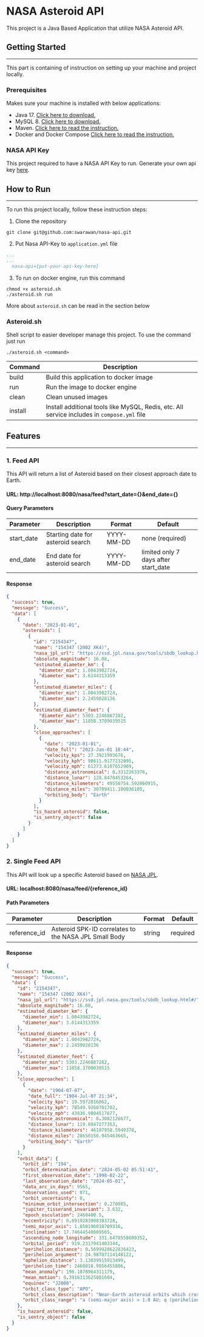 # NASA Asteroid API

This project is a Java Based Application that utilize NASA Asteroid API.

## Getting Started

--- 

This part is containing of instruction on setting up your machine and project locally.

### Prerequisites

Makes sure your machine is installed with below applications:

- Java 17. [Click here to download.](https://www.oracle.com/id/java/technologies/downloads/)
- MySQL 8. [Click here to download.](https://dev.mysql.com/downloads/installer/)
- Maven. [Click here to read the instruction.](https://maven.apache.org/install.html)
- Docker and Docker Compose  [Click here to read the instruction.](https://docs.docker.com/engine/install/)

### NASA API Key

This project required to have a NASA API Key to run. Generate your own api key [here](https://api.nasa.gov/).

## How to Run

---

To run this project locally, follow these instruction steps:

1. Clone the repository

```git
git clone git@github.com:swarawan/nasa-api.git
```

2. Put Nasa API-Key to `application.yml` file

```yaml
...
...
  nasa-api={put-your-api-key-here}
```

3. To run on docker engine, run this command

```shell
chmod +x asteroid.sh
./asteroid.sh run
```

More about `asteroid.sh` can be read in the section below

### Asteroid.sh

Shell script to easier developer manage this project. To use the command just run

```shell
./asteroid.sh <command>
```

| Command                | Description                                                                                 |
|------------------------|---------------------------------------------------------------------------------------------|
| build                  | Build this application to docker image                                                      |
| run                    | Run the image to docker engine                                                              |
| clean                  | Clean unused images                                                                         |
| install <service-name> | Install additional tools like MySQL, Redis, etc. All service includes in `compose.yml` file |

## Features

--- 

### 1. Feed API

This API will return a list of Asteroid based on their closest approach date to Earth.

#### URL: http://localhost:8080/nasa/feed?start_date={}&end_date={}

#### Query Parameters

| Parameter  | Description                       | Format     | Default                              |
|------------|-----------------------------------|------------|--------------------------------------|
| start_date | Starting date for asteroid search | YYYY-MM-DD | none (required)                      |
| end_date   | End date for asteroid search      | YYYY-MM-DD | limited only 7 days after start_date |

#### Response

```json
{
  "success": true,
  "message": "Success",
  "data": [
    {
      "date": "2023-01-01",
      "asteroids": [
        {
          "id": "2154347",
          "name": "154347 (2002 XK4)",
          "nasa_jpl_url": "https://ssd.jpl.nasa.gov/tools/sbdb_lookup.html#/?sstr=2154347",
          "absolute_magnitude": 16.08,
          "estimated_diameter_km": {
            "diameter_min": 1.0043982724,
            "diameter_max": 3.6144313359
          },
          "estimated_diameter_miles": {
            "diameter_min": 1.0043982724,
            "diameter_max": 2.2459028136
          },
          "estimated_diameter_feet": {
            "diameter_min": 5303.2246887282,
            "diameter_max": 11858.3709039515
          },
          "close_approaches": [
            {
              "date": "2023-01-01",
              "date_full": "2023-Jan-01 18:44",
              "velocity_kps": 27.3921993676,
              "velocity_kph": 98611.9177232095,
              "velocity_mph": 61273.6107652909,
              "distance_astronomical": 0.3312263376,
              "distance_lunar": 128.8470453264,
              "distance_kilometers": 49550754.592860915,
              "distance_miles": 30789411.180036105,
              "orbiting_body": "Earth"
            }
          ],
          "is_hazard_asteroid": false,
          "is_sentry_object": false
        }
      ]
    }
  ]
}
```

### 2. Single Feed API

This API will look up a specific Asteroid based on [NASA JPL](https://ssd.jpl.nasa.gov/tools/sbdb_query.html).

#### URL: localhost:8080/nasa/feed/{reference_id}

#### Path Parameters

| Parameter    | Description                                           | Format | Default  |
|--------------|-------------------------------------------------------|--------|----------|
| reference_id | Asteroid SPK-ID correlates to the NASA JPL Small Body | string | required |

#### Response

```json
{
  "success": true,
  "message": "Success",
  "data": {
    "id": "2154347",
    "name": "154347 (2002 XK4)",
    "nasa_jpl_url": "https://ssd.jpl.nasa.gov/tools/sbdb_lookup.html#/?sstr=2154347",
    "absolute_magnitude": 16.08,
    "estimated_diameter_km": {
      "diameter_min": 1.0043982724,
      "diameter_max": 3.6144313359
    },
    "estimated_diameter_miles": {
      "diameter_min": 1.0043982724,
      "diameter_max": 2.2459028136
    },
    "estimated_diameter_feet": {
      "diameter_min": 5303.2246887282,
      "diameter_max": 11858.3709039515
    },
    "close_approaches": [
      {
        "date": "1904-07-07",
        "date_full": "1904-Jul-07 21:34",
        "velocity_kps": 19.5972016862,
        "velocity_kph": 70549.9260701702,
        "velocity_mph": 43836.9804517677,
        "distance_astronomical": 0.3082126677,
        "distance_lunar": 119.8947277353,
        "distance_kilometers": 46107958.5949378,
        "distance_miles": 28650156.945463665,
        "orbiting_body": "Earth"
      }
    ],
    "orbit_data": {
      "orbit_id": "194",
      "orbit_determination_date": "2024-05-02 05:51:41",
      "first_observation_date": "1998-02-22",
      "last_observation_date": "2024-05-01",
      "data_arc_in_days": 9565,
      "observations_used": 871,
      "orbit_uncertainty": 0,
      "minimum_orbit_intersection": 0.270085,
      "jupiter_tisserand_invariant": 3.632,
      "epoch_osculation": 2460400.5,
      "eccentricity": 0.6919283908383728,
      "semi_major_axis": 1.850196010709316,
      "inclination": 17.74644540809565,
      "ascending_node_longitude": 331.6478558600352,
      "orbital_period": 919.2317941403344,
      "perihelion_distance": 0.5699928622836423,
      "perihelion_argument": 24.98707114148122,
      "aphelion_distance": 3.13039915913499,
      "perihelion_time": 2460818.9856455806,
      "mean_anomaly": 196.1078964311179,
      "mean_motion": 0.3916313625081604,
      "equinox": "J2000",
      "orbit_class_type": "APO",
      "orbit_class_description": "Near-Earth asteroid orbits which cross the Earth’s orbit similar to that of 1862 Apollo",
      "orbit_class_range": "a (semi-major axis) > 1.0 AU; q (perihelion) < 1.017 AU"
    },
    "is_hazard_asteroid": false,
    "is_sentry_object": false
  }
}
```
